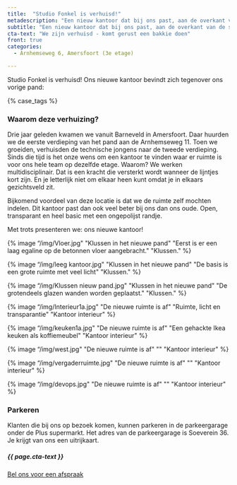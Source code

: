 ```yaml
---
title:  "Studio Fonkel is verhuisd!"
metadescription: "Een nieuw kantoor dat bij ons past, aan de overkant van de straat: Arnhemseweg 6 in Amersfoort"
subtitle: "Een nieuw kantoor dat bij ons past, aan de overkant van de straat"
cta-text: "We zijn verhuisd - komt gerust een bakkie doen"
front: true
categories:
  - Arnhemseweg 6, Amersfoort (3e etage)

---
```

Studio Fonkel is verhuisd!
Ons nieuwe kantoor bevindt zich tegenover ons vorige pand:

{% case_tags %}

### Waarom deze verhuizing?
Drie jaar geleden kwamen we vanuit Barneveld in Amersfoort. Daar huurden we de eerste verdieping van het pand aan de Arnhemseweg 11. Toen we groeiden, verhuisden de technische jongens naar de tweede verdieping. Sinds die tijd is het onze wens om een kantoor te vinden waar er ruimte is voor ons hele team op dezelfde etage. Waarom? We werken multidisciplinair. Dat is een kracht die versterkt wordt wanneer de lijntjes kort zijn. En je letterlijk niet om elkaar heen kunt omdat je in elkaars gezichtsveld zit.

Bijkomend voordeel van deze locatie is dat we de ruimte zelf mochten indelen. Dit kantoor past dan ook veel beter bij ons dan ons oude. Open, transparant en heel basic met een ongepolijst randje.

Met trots presenteren we: ons nieuwe kantoor!

{% image “/img/Vloer.jpg" "Klussen in het nieuwe pand" "Eerst is er een laag egaline op de betonnen vloer aangebracht." "Klussen." %}

{% image “/img/leeg kantoor.jpg" "Klussen in het nieuwe pand" "De basis is een grote ruimte met veel licht" "Klussen." %}

{% image “/img/Klussen nieuw pand.jpg" "Klussen in het nieuwe pand" "De grotendeels glazen wanden worden geplaatst." "Klussen." %}

{% image “/img/Interieur1a.jpg" "De nieuwe ruimte is af" "Ruimte, licht en transparantie" "Kantoor interieur" %}

{% image “/img/keuken1a.jpg" "De nieuwe ruimte is af" "Een gehackte Ikea keuken als koffiemeubel" "Kantoor interieur" %}

{% image “/img/west.jpg" "De nieuwe ruimte is af" "" "Kantoor interieur" %}

{% image “/img/vergaderruimte.jpg" "De nieuwe ruimte is af" "" "Kantoor interieur" %}

{% image “/img/devops.jpg" "De nieuwe ruimte is af" "" "Kantoor interieur" %}

### Parkeren
Klanten die bij ons op bezoek komen, kunnen parkeren in de parkeergarage onder de Plus supermarkt. Het adres van de parkeergarage is Soeverein 36. Je krijgt van ons een uitrijkaart.


<div class="call-to-action">
  <h5 class="cta-text">{{ page.cta-text }}</h5>
  <div class="number"><a href="/contact">Bel ons voor een afspraak</a></span></div>
</div>
